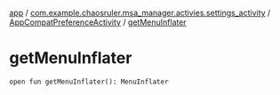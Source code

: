 [app](../../index.md) / [com.example.chaosruler.msa_manager.activies.settings_activity](../index.md) / [AppCompatPreferenceActivity](index.md) / [getMenuInflater](.)

# getMenuInflater

`open fun getMenuInflater(): MenuInflater`